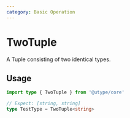 ```yaml
---
category: Basic Operation
---
```


# TwoTuple

<TypeInfo category="Basic Operation" />

A Tuple consisting of two identical types.

## Usage

```ts
import type { TwoTuple } from '@utype/core'

// Expect: [string, string]
type TestType = TwoTuple<string>
```

